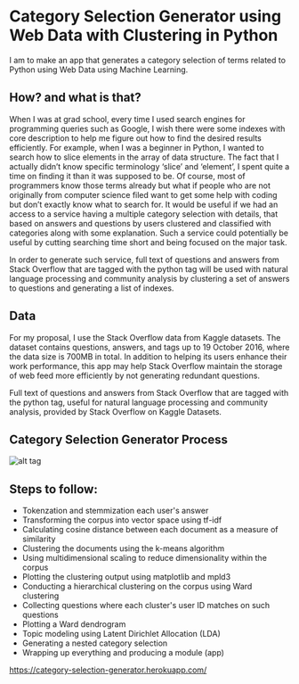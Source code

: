 # Category Selection Generator using Web Data with Clustering in Python

I am to make an app that generates a category selection of terms related to Python using Web Data using Machine Learning.

## How? and what is that?

When I was at grad school, every time I used search engines for programming queries such as Google, I wish there were some indexes with core description to help me figure out how to find the desired results efficiently. For example, when I was a beginner in Python, I wanted to search how to slice elements in the array of data structure. The fact that I actually didn’t know specific terminology ‘slice’ and ‘element’, I spent quite a time on finding it than it was supposed to be. Of course, most of programmers know those terms already but what if people who are not originally from computer science filed want to get some help with coding but don’t exactly know what to search for. It would be useful if we had an access to a service having a multiple category selection with details, that based on answers and questions by users clustered and classified with categories along with some explanation. Such a service could potentially be useful by cutting searching time short and being focused on the major task.

In order to generate such service, full text of questions and answers from Stack Overflow that are tagged with the python tag will be used with natural language processing and community analysis by clustering a set of answers to questions and generating a list of indexes.

## Data
For my proposal, I use the Stack Overflow data from Kaggle datasets. The dataset contains questions, answers, and tags up to 19 October 2016, where the data size is 700MB in total. In addition to helping its users enhance their work performance, this app may help Stack Overflow maintain the storage of web feed more efficiently by not generating redundant questions.

Full text of questions and answers from Stack Overflow that are tagged with the python tag, useful for natural language processing and community analysis, provided by Stack Overflow on Kaggle Datasets.


## Category Selection Generator Process
![alt tag](https://cloud.githubusercontent.com/assets/22326212/25047573/95e7eb8c-2105-11e7-8dbc-966d744184ed.png)

## Steps to follow:
* Tokenzation and stemmization each user's answer
* Transforming the corpus into vector space using tf-idf
* Calculating cosine distance between each document as a measure of similarity
* Clustering the documents using the k-means algorithm
* Using multidimensional scaling to reduce dimensionality within the corpus
* Plotting the clustering output using matplotlib and mpld3
* Conducting a hierarchical clustering on the corpus using Ward clustering
* Collecting questions where each cluster's user ID matches on such questions
* Plotting a Ward dendrogram
* Topic modeling using Latent Dirichlet Allocation (LDA)
* Generating a nested category selection
* Wrapping up everything and producing a module (app)

https://category-selection-generator.herokuapp.com/
